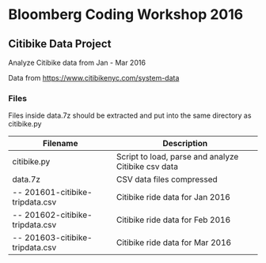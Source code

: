 # Bloomberg Coding Workshop 2016

## Citibike Data Project
Analyze Citibike data from Jan - Mar 2016

Data from https://www.citibikenyc.com/system-data

### Files
Files inside data.7z should be extracted and put into the same directory as citibike.py

Filename | Description
---|---
citibike.py | Script to load, parse and analyze Citibike csv data
data.7z | CSV data files compressed
  -- 201601-citibike-tripdata.csv | Citibike ride data for Jan 2016
  -- 201602-citibike-tripdata.csv | Citibike ride data for Feb 2016
  -- 201603-citibike-tripdata.csv | Citibike ride data for Mar 2016
